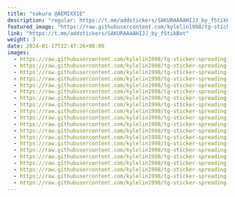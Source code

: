 ```yaml
---
title: "sakura @AEMIXX1E"
description: "regular: https://t.me/addstickers/SAKURAAAAHIJJ_by_fStikBot"
featured_image: "https://raw.githubusercontent.com/kylelin1998/tg-sticker-spreading-worldwide-images/main/img/8c69ae89-7e6a-4099-9323-6962fa0c744b.jpg"
link: "https://t.me/addstickers/SAKURAAAAHIJJ_by_fStikBot"
weight: 3
date: 2024-01-17T22:47:26+08:00
images:
  - https://raw.githubusercontent.com/kylelin1998/tg-sticker-spreading-worldwide-images/main/img/8c69ae89-7e6a-4099-9323-6962fa0c744b.jpg
  - https://raw.githubusercontent.com/kylelin1998/tg-sticker-spreading-worldwide-images/main/img/d95e8ac6-b459-4a68-8ecd-af9c791cb45b.jpg
  - https://raw.githubusercontent.com/kylelin1998/tg-sticker-spreading-worldwide-images/main/img/1e12e865-57e8-44fc-a2f1-0b37e1c35f46.jpg
  - https://raw.githubusercontent.com/kylelin1998/tg-sticker-spreading-worldwide-images/main/img/e5de9383-3d67-436b-b1b3-7c539b89569a.jpg
  - https://raw.githubusercontent.com/kylelin1998/tg-sticker-spreading-worldwide-images/main/img/8d444132-19a3-4bc5-9d84-fe86de859d41.jpg
  - https://raw.githubusercontent.com/kylelin1998/tg-sticker-spreading-worldwide-images/main/img/187b611e-c4de-45c9-9b52-b5e13e7623dc.jpg
  - https://raw.githubusercontent.com/kylelin1998/tg-sticker-spreading-worldwide-images/main/img/2298d170-fa35-4f61-b115-915b0f447707.jpg
  - https://raw.githubusercontent.com/kylelin1998/tg-sticker-spreading-worldwide-images/main/img/68b38524-14e9-4777-b9cb-847ef0dc9172.jpg
  - https://raw.githubusercontent.com/kylelin1998/tg-sticker-spreading-worldwide-images/main/img/7a567242-04d7-4034-a553-5457cf656f37.jpg
  - https://raw.githubusercontent.com/kylelin1998/tg-sticker-spreading-worldwide-images/main/img/0f579b93-3e16-4f85-92d6-fd8bcd00e18d.jpg
  - https://raw.githubusercontent.com/kylelin1998/tg-sticker-spreading-worldwide-images/main/img/271fc41a-d706-4b87-8339-7aecf74ef572.jpg
  - https://raw.githubusercontent.com/kylelin1998/tg-sticker-spreading-worldwide-images/main/img/02ccab8a-0815-46c6-b16d-5b2fcc1ca621.jpg
  - https://raw.githubusercontent.com/kylelin1998/tg-sticker-spreading-worldwide-images/main/img/839d9dcb-c593-4f5c-b5cd-4960a2c5bf77.jpg
  - https://raw.githubusercontent.com/kylelin1998/tg-sticker-spreading-worldwide-images/main/img/c976cb0b-46c8-4869-8532-f713c17997de.jpg
  - https://raw.githubusercontent.com/kylelin1998/tg-sticker-spreading-worldwide-images/main/img/a2d464f7-1e0c-47d2-a4e1-16df887d96eb.jpg
  - https://raw.githubusercontent.com/kylelin1998/tg-sticker-spreading-worldwide-images/main/img/0f1ced14-de4a-4f6c-9722-0e88e3c7fbb6.jpg
  - https://raw.githubusercontent.com/kylelin1998/tg-sticker-spreading-worldwide-images/main/img/3cd96dc2-4388-407a-be07-fa94c3f88a20.jpg
  - https://raw.githubusercontent.com/kylelin1998/tg-sticker-spreading-worldwide-images/main/img/b92130d2-72d8-4101-a1a0-db145cae0213.jpg
  - https://raw.githubusercontent.com/kylelin1998/tg-sticker-spreading-worldwide-images/main/img/57685026-449a-4768-943c-df9ef7fc6d14.jpg
  - https://raw.githubusercontent.com/kylelin1998/tg-sticker-spreading-worldwide-images/main/img/da421130-24ef-43a3-9036-fa100570fc1f.jpg
---
```

